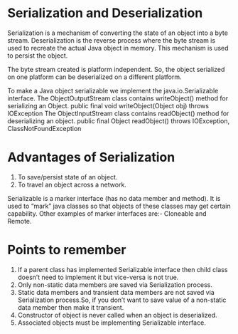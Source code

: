 # Serialization and Deserialization
Serialization is a mechanism of converting the state of an object into a byte stream. 
Deserialization is the reverse process where the byte stream is used to recreate the actual Java object in memory. 
This mechanism is used to persist the object.

The byte stream created is platform independent. 
So, the object serialized on one platform can be deserialized on a different platform.

To make a Java object serializable we implement the java.io.Serializable interface.
The ObjectOutputStream class contains writeObject() method for serializing an Object.
public final void writeObject(Object obj)
                       throws IOException
  The ObjectInputStream class contains readObject() method for deserializing an object.
  public final Object readObject()
                  throws IOException,
               ClassNotFoundException
# Advantages of Serialization
1. To save/persist state of an object.
2. To travel an object across a network.

Serializable is a marker interface (has no data member and method). It is used to “mark” java classes so 
that objects of these classes may get certain capability. Other examples of marker interfaces are:- Cloneable and Remote.
# Points to remember
1. If a parent class has implemented Serializable interface then child class doesn’t need to implement it 
but vice-versa is not true.
2. Only non-static data members are saved via Serialization process.
3. Static data members and transient data members are not saved via Serialization process.So, if you don’t want to save 
value of a non-static data member then make it transient.
4. Constructor of object is never called when an object is deserialized.
5. Associated objects must be implementing Serializable interface.

